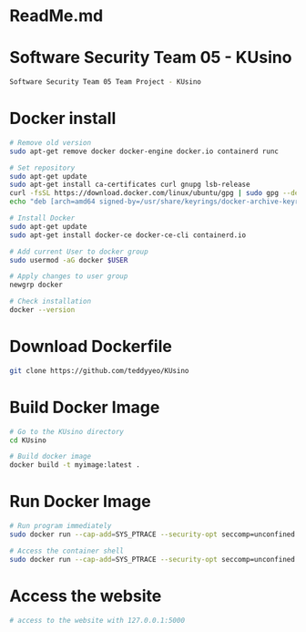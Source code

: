 # ReadMe.md

# Software Security Team 05 - KUsino
```bash
Software Security Team 05 Team Project - KUsino
```
# Docker install

```bash
# Remove old version
sudo apt-get remove docker docker-engine docker.io containerd runc

# Set repository
sudo apt-get update
sudo apt-get install ca-certificates curl gnupg lsb-release
curl -fsSL https://download.docker.com/linux/ubuntu/gpg | sudo gpg --dearmor -o /usr/share/keyrings/docker-archive-keyring.gpg
echo "deb [arch=amd64 signed-by=/usr/share/keyrings/docker-archive-keyring.gpg] https://download.docker.com/linux/ubuntu $(lsb_release -cs) stable" | sudo tee /etc/apt/sources.list.d/docker.list > /dev/null

# Install Docker
sudo apt-get update
sudo apt-get install docker-ce docker-ce-cli containerd.io

# Add current User to docker group
sudo usermod -aG docker $USER

# Apply changes to user group
newgrp docker

# Check installation
docker --version
```

# Download Dockerfile

```bash
git clone https://github.com/teddyyeo/KUsino
```

# Build Docker Image

```bash
# Go to the KUsino directory
cd KUsino

# Build docker image
docker build -t myimage:latest .
```

# Run Docker Image

```bash
# Run program immediately
sudo docker run --cap-add=SYS_PTRACE --security-opt seccomp=unconfined -p 5000:5000 myiamge:latest

# Access the container shell
sudo docker run --cap-add=SYS_PTRACE --security-opt seccomp=unconfined -it myimage:latest /bin/bash
```

# Access the website

```bash
# access to the website with 127.0.0.1:5000
```
